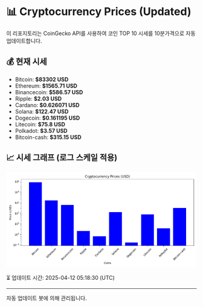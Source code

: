 
# 📊 Cryptocurrency Prices (Updated)

이 리포지토리는 CoinGecko API를 사용하여 코인 TOP 10 시세를 10분가격으로 자동 업데이트합니다.

## 💰 현재 시세
- Bitcoin: **$83302 USD**
- Ethereum: **$1565.71 USD**
- Binancecoin: **$586.57 USD**
- Ripple: **$2.03 USD**
- Cardano: **$0.626071 USD**
- Solana: **$122.47 USD**
- Dogecoin: **$0.161195 USD**
- Litecoin: **$75.8 USD**
- Polkadot: **$3.57 USD**
- Bitcoin-cash: **$315.15 USD**

## 📈 시세 그래프 (로그 스케일 적용)
![Crypto Prices](crypto_prices.png)

⏳ 업데이트 시간: 2025-04-12 05:18:30 (UTC)

---
자동 업데이트 봇에 의해 관리됩니다.
